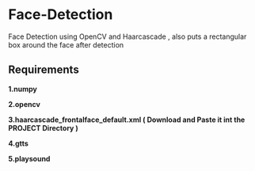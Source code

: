 # Face-Detection
Face Detection using OpenCV and Haarcascade , also puts a rectangular box around the face after detection 

## Requirements
**1.numpy**

**2.opencv**

**3.haarcascade_frontalface_default.xml ( Download and Paste it int the PROJECT Directory )**

**4.gtts**

**5.playsound**

